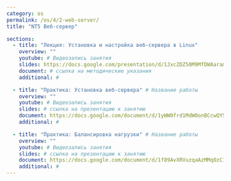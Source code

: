 ```yaml
---
category: os
permalink: /os/4/2-web-server/
title: "NT5 Веб-сервер"

sections:
  - title: "Лекция: Установка и настройка веб-сервера в Linux"
    overview: ""
    youtube: # Видеозапись занятия
    slides: https://docs.google.com/presentation/d/1JxcZDZ50M9MfDWAaramWVneopEvEvQCpXpcSs3kk88g/edit?usp=sharing
    document: # ссылка на методические указания
    additional: # 

  - title: "Практика: Установка веб-сервера" # Название работы
    overview: ""
    youtube: # Видеозапись занятия
    slides: # ссылка на презентацию к занятию
    document: https://docs.google.com/document/d/1yWW0frd1MdW0onBCcwQYSQk_NZWtkNSQ_f9uzCEbA0Q/edit?usp=sharing # ссылка на методические указания
    additional: # 

  - title: "Практика: Балансировка нагрузки" # Название работы
    overview: ""
    youtube: # Видеозапись занятия
    slides: # ссылка на презентацию к занятию
    document: https://docs.google.com/document/d/1f89AvXRVuzqaAzMMqOzC1720OzYW3aziylDv6PX0SRE/edit?usp=sharing # ссылка на методические указания
    additional: # 
---
```


